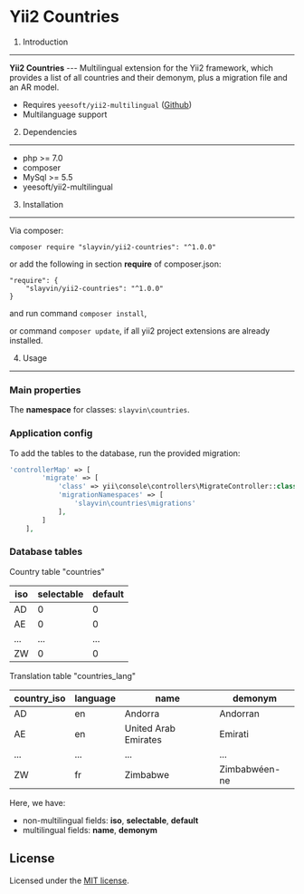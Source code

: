Yii2 Countries
==============

1. Introduction
----------------------------

**Yii2 Countries** --- Multilingual extension for the Yii2 framework, which provides a list of all countries and their demonym, plus a migration file and an AR model.
- Requires `yeesoft/yii2-multilingual` ([Github](https://github.com/yeesoft/yii2-multilingual))
- Multilanguage support


2. Dependencies
----------------------------

- php >= 7.0
- composer
- MySql >= 5.5
- yeesoft/yii2-multilingual


3. Installation
----------------------------

Via composer:

```composer require "slayvin/yii2-countries": "^1.0.0"```

or add the following in section **require** of composer.json:
```
"require": {
    "slayvin/yii2-countries": "^1.0.0"
}
```
and run command ```composer install```,

or command ```composer update```, if all yii2 project extensions are already installed.

4. Usage
----------------------------

### Main properties

The **namespace** for classes: ```slayvin\countries```.


### Application config

To add the tables to the database, run the provided migration:

```php
'controllerMap' => [
        'migrate' => [
            'class' => yii\console\controllers\MigrateController::class,
            'migrationNamespaces' => [
                'slayvin\countries\migrations'
            ],
        ]
    ],
```

### Database tables


Country table "countries"


|  iso  | selectable |  default  |
|-------|------------|-----------|
|  AD   |      0     |     0     |
|  AE   |      0     |     0     |
|  ...  |     ...    |    ...    |
|  ZW   |      0     |     0     |


Translation table "countries_lang"


| country_iso |  language |         name         |    demonym    |
|-------------|-----------|----------------------|---------------|
|     AD      |    en     | Andorra              | Andorran      |
|     AE      |    en     | United Arab Emirates | Emirati       |
|     ...     |    ...    | ...                  |      ...      |
|     ZW      |    fr     | Zimbabwe             | Zimbabwéen-ne |
   

Here, we have:
* non-multilingual fields: **iso**, **selectable**, **default**
* multilingual fields: **name**, **demonym**
    

License
----------------------------

Licensed under the [MIT license](http://opensource.org/licenses/MIT).
